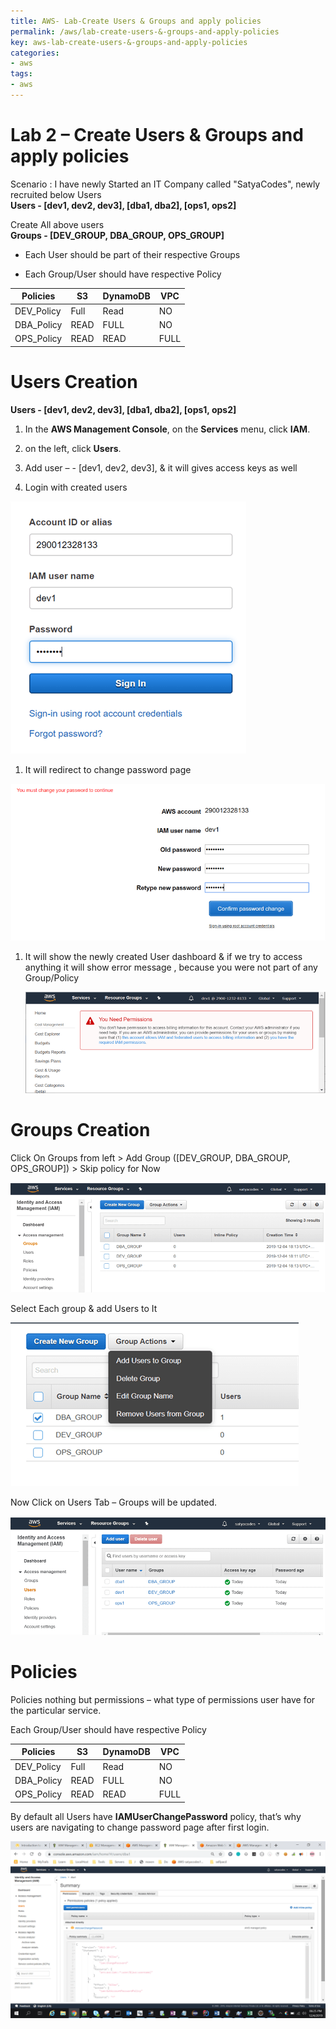 ```yaml
---
title: AWS- Lab-Create Users & Groups and apply policies
permalink: /aws/lab-create-users-&-groups-and-apply-policies
key: aws-lab-create-users-&-groups-and-apply-policies
categories:
- aws
tags:
- aws
---
```




Lab 2 – Create Users & Groups and apply policies
================================================

Scenario : I have newly Started an IT Company called "SatyaCodes", newly
recruited below Users  
**Users - [dev1, dev2, dev3], [dba1, dba2], [ops1, ops2]**

Create All above users  
**Groups - [DEV_GROUP, DBA_GROUP, OPS_GROUP]**

- Each User should be part of their respective Groups

- Each Group/User should have respective Policy

| **Policies** | **S3** | **DynamoDB** | **VPC** |
|--------------|--------|--------------|---------|
| DEV_Policy   | Full   | Read         | NO      |
| DBA_Policy   | READ   | FULL         | NO      |
| OPS_Policy   | READ   | READ         | FULL    |

# Users Creation

**Users - [dev1, dev2, dev3], [dba1, dba2], [ops1, ops2]**

1.  In the **AWS Management Console**, on the **Services** menu, click **IAM**.

2.  on the left, click **Users**.

3.  Add user – - [dev1, dev2, dev3], & it will gives access keys as well

4.  Login with created users

![](media/d72613272b94cafbd30e28e971aa9d01.png)

1.  It will redirect to change password page

![](media/e967fe45da0ea4a33880ca8f94c2f8c6.png)

1.  It will show the newly created User dashboard & if we try to access anything
    it will show error message , because you were not part of any Group/Policy

    ![](media/8095592eade536311b034d79954871da.png)

# Groups Creation

Click On Groups from left > Add Group ([DEV_GROUP, DBA_GROUP, OPS_GROUP]) >
Skip policy for Now

![](media/2f3564b9f24d50aef1cc3af2c181704d.png)

Select Each group & add Users to It

![](media/e18ac03d7ff35e98d199c2df3003220d.png)

Now Click on Users Tab – Groups will be updated.

![](media/b47a4d6a7e2c0061c1a644387dd6e907.png)

# Policies

Policies nothing but permissions – what type of permissions user have for the
particular service.

Each Group/User should have respective Policy

| **Policies** | **S3** | **DynamoDB** | **VPC** |
|--------------|--------|--------------|---------|
| DEV_Policy   | Full   | Read         | NO      |
| DBA_Policy   | READ   | FULL         | NO      |
| OPS_Policy   | READ   | READ         | FULL    |

By default all Users have **IAMUserChangePassword** policy, that’s why users are
navigating to change password page after first login.

![](media/31b6aa766d7f4428a1a6ef76991de37b.png)
